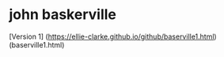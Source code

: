 # john baskerville
[Version 1] (https://ellie-clarke.github.io/github/baserville1.html)
(baserville1.html)

